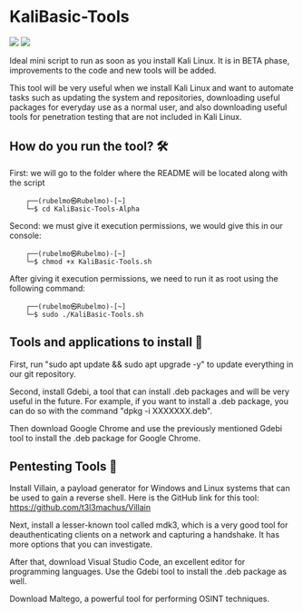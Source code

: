 # KaliBasic-Tools
<img src="https://img.shields.io/badge/Developed%20on-kali%20linux-blueviolet"> <img src="https://img.shields.io/badge/Shell-Bash-blue">

Ideal mini script to run as soon as you install Kali Linux. It is in BETA phase, improvements to the code and new tools will be added.

This tool will be very useful when we install Kali Linux and want to automate tasks such as updating the system and repositories, downloading useful packages for everyday use as a normal user, and also downloading useful tools for penetration testing that are not included in Kali Linux.

## How do you run the tool? 🛠

First: we will go to the folder where the README will be located along with the script

```
    ┌──(rubelmo㉿Rubelmo)-[~]
    └─$ cd KaliBasic-Tools-Alpha
```

Second: we must give it execution permissions, we would give this in our console:

```
    ┌──(rubelmo㉿Rubelmo)-[~]
    └─$ chmod +x KaliBasic-Tools.sh
```

After giving it execution permissions, we need to run it as root using the following command:

```
    ┌──(rubelmo㉿Rubelmo)-[~]
    └─$ sudo ./KaliBasic-Tools.sh
```
## Tools and applications to install 📲
First, run "sudo apt update && sudo apt upgrade -y" to update everything in our git repository.

Second, install Gdebi, a tool that can install .deb packages and will be very useful in the future. For example, if you want to install a .deb package, you can do so with the command "dpkg -i XXXXXXX.deb".

Then download Google Chrome and use the previously mentioned Gdebi tool to install the .deb package for Google Chrome.

## Pentesting Tools 📡
Install Villain, a payload generator for Windows and Linux systems that can be used to gain a reverse shell. Here is the GitHub link for this tool: https://github.com/t3l3machus/Villain

Next, install a lesser-known tool called mdk3, which is a very good tool for deauthenticating clients on a network and capturing a handshake. It has more options that you can investigate.

After that, download Visual Studio Code, an excellent editor for programming languages. Use the Gdebi tool to install the .deb package as well.

Download Maltego, a powerful tool for performing OSINT techniques.
